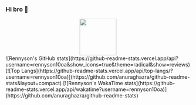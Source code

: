 ### Hi bro 👋
<div id="header" align="center">
  <img src="https://giphy.com/gifs/kawaii-panda-YrJp9LFIDkwms.gif" width="100"/>
</div>
![Rennyson's GitHub stats](https://github-readme-stats.vercel.app/api?username=rennyson10oa&show_icons=true&theme=radical&show=reviews)
[![Top Langs](https://github-readme-stats.vercel.app/api/top-langs/?username=rennyson10oa)](https://github.com/anuraghazra/github-readme-stats&layout=compact)
[![Rennyson's WakaTime stats](https://github-readme-stats.vercel.app/api/wakatime?username=rennyson10oa)](https://github.com/anuraghazra/github-readme-stats)

<!--
**rennyson10oa/rennyson10oa** is a ✨ _special_ ✨ repository because its `README.md` (this file) appears on your GitHub profile.

Here are some ideas to get you started:

- 🔭 I’m currently working on ...
- 🌱 I’m currently learning ...
- 👯 I’m looking to collaborate on ...
- 🤔 I’m looking for help with ...
- 💬 Ask me about ...
- 📫 How to reach me: ...
- 😄 Pronouns: ...
- ⚡ Fun fact: ...
-->
